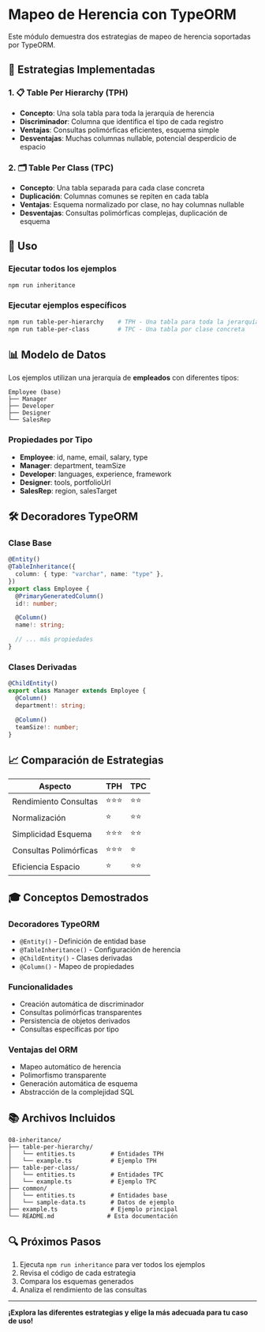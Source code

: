 # Mapeo de Herencia con TypeORM

Este módulo demuestra dos estrategias de mapeo de herencia soportadas por TypeORM.

## 🎯 Estrategias Implementadas

### 1. 📋 Table Per Hierarchy (TPH)

- **Concepto**: Una sola tabla para toda la jerarquía de herencia
- **Discriminador**: Columna que identifica el tipo de cada registro
- **Ventajas**: Consultas polimórficas eficientes, esquema simple
- **Desventajas**: Muchas columnas nullable, potencial desperdicio de espacio

### 2. 🗂️ Table Per Class (TPC)

- **Concepto**: Una tabla separada para cada clase concreta
- **Duplicación**: Columnas comunes se repiten en cada tabla
- **Ventajas**: Esquema normalizado por clase, no hay columnas nullable
- **Desventajas**: Consultas polimórficas complejas, duplicación de esquema

<!-- Joined Table (JT) removido: no está soportado por TypeORM en esta versión -->

## 🚀 Uso

### Ejecutar todos los ejemplos

```bash
npm run inheritance
```

### Ejecutar ejemplos específicos

```bash
npm run table-per-hierarchy    # TPH - Una tabla para toda la jerarquía
npm run table-per-class        # TPC - Una tabla por clase concreta
```

## 📊 Modelo de Datos

Los ejemplos utilizan una jerarquía de **empleados** con diferentes tipos:

```
Employee (base)
├── Manager
├── Developer
├── Designer
└── SalesRep
```

### Propiedades por Tipo

- **Employee**: id, name, email, salary, type
- **Manager**: department, teamSize
- **Developer**: languages, experience, framework
- **Designer**: tools, portfolioUrl
- **SalesRep**: region, salesTarget

## 🛠️ Decoradores TypeORM

### Clase Base

```typescript
@Entity()
@TableInheritance({
  column: { type: "varchar", name: "type" },
})
export class Employee {
  @PrimaryGeneratedColumn()
  id!: number;

  @Column()
  name!: string;

  // ... más propiedades
}
```

### Clases Derivadas

```typescript
@ChildEntity()
export class Manager extends Employee {
  @Column()
  department!: string;

  @Column()
  teamSize!: number;
}
```

## 📈 Comparación de Estrategias

| Aspecto                | TPH    | TPC  |
| ---------------------- | ------ | ---- |
| Rendimiento Consultas  | ⭐⭐⭐ | ⭐⭐ |
| Normalización          | ⭐     | ⭐⭐ |
| Simplicidad Esquema    | ⭐⭐⭐ | ⭐⭐ |
| Consultas Polimórficas | ⭐⭐⭐ | ⭐   |
| Eficiencia Espacio     | ⭐     | ⭐⭐ |

## 🎓 Conceptos Demostrados

### Decoradores TypeORM

- `@Entity()` - Definición de entidad base
- `@TableInheritance()` - Configuración de herencia
- `@ChildEntity()` - Clases derivadas
- `@Column()` - Mapeo de propiedades

### Funcionalidades

- Creación automática de discriminador
- Consultas polimórficas transparentes
- Persistencia de objetos derivados
- Consultas específicas por tipo

### Ventajas del ORM

- Mapeo automático de herencia
- Polimorfismo transparente
- Generación automática de esquema
- Abstracción de la complejidad SQL

## 📚 Archivos Incluidos

```
08-inheritance/
├── table-per-hierarchy/
│   └── entities.ts          # Entidades TPH
│   └── example.ts           # Ejemplo TPH
├── table-per-class/
│   └── entities.ts          # Entidades TPC
│   └── example.ts           # Ejemplo TPC
├── common/
│   └── entities.ts          # Entidades base
│   └── sample-data.ts       # Datos de ejemplo
├── example.ts               # Ejemplo principal
└── README.md               # Esta documentación
```

## 🔍 Próximos Pasos

1. Ejecuta `npm run inheritance` para ver todos los ejemplos
2. Revisa el código de cada estrategia
3. Compara los esquemas generados
4. Analiza el rendimiento de las consultas

---

**¡Explora las diferentes estrategias y elige la más adecuada para tu caso de uso!**
